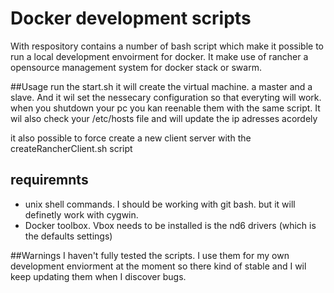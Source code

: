 # Docker development scripts
With respository contains a number of bash script which make it possible to run a local development envoirment for docker. 
It make use of rancher a opensource management system for docker stack or swarm. 

##Usage
run the start.sh it will create the virtual machine. a master and a slave. And it wil set the nessecary configuration so that everyting will work.
when you shutdown your pc you kan reenable them with the same script. It wil also check your /etc/hosts file and will update the ip adresses
acordely

it also possible to force create a new client server with the createRancherClient.sh script

## requiremnts
 - unix shell commands. I should be working with git bash. but it will definetly work with cygwin.
 - Docker toolbox. Vbox needs to be installed is the nd6 drivers (which is the defaults settings)
 

##Warnings
I haven't fully tested the scripts. I use them for my own development enviorment at the moment so there kind of stable and I wil keep
updating them when I discover bugs. 

